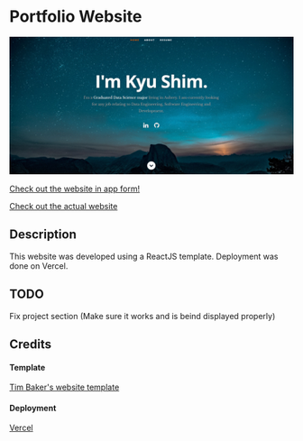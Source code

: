 # Portfolio Website
![Web Preview](https://github.com/jKyuery/portfolio-web/blob/master/readme_preview.png?raw=true)

<a href="https://portfolio-web-jkyuery.vercel.app">Check out the website in app form!</a>

<a href="https://www.shimkyujin.world">Check out the actual website</a>
## Description

This website was developed using a ReactJS template. Deployment was done on Vercel.

## TODO 

Fix project section (Make sure it works and is beind displayed properly)

## Credits

#### Template

<a href="https://github.com/tbakerx/react-resume-template">Tim Baker's website template</a>

#### Deployment

<a href="https://www.google.com/url?sa=t&rct=j&q=&esrc=s&source=web&cd=&ved=2ahUKEwjYz4m7wLP4AhW2K0QIHZ2AD90QFnoECAQQAQ&url=https%3A%2F%2Fvercel.com%2F&usg=AOvVaw0IyxhwoD9uGvLBGqylHAlt">Vercel</a>
